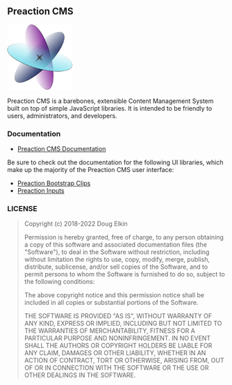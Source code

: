 ## Preaction CMS

<img src='icon.svg' width='150' height='150' />

Preaction CMS is a barebones, extensible Content Management System built on top of simple JavaScript libraries. It is intended to be friendly to users, administrators, and developers.

### Documentation

- [Preaction CMS Documentation](https://duhdugg.github.io/preaction-cms/)

Be sure to check out the documentation for the following UI libraries, which make up the
majority of the Preaction CMS user interface:

- [Preaction Bootstrap Clips](https://github.com/duhdugg/preaction-bootstrap-clips)
- [Preaction Inputs](https://github.com/duhdugg/preaction-inputs)

### LICENSE

> Copyright (c) 2018-2022 Doug Elkin
>
> Permission is hereby granted, free of charge, to any person obtaining a copy
> of this software and associated documentation files (the "Software"), to deal
> in the Software without restriction, including without limitation the rights
> to use, copy, modify, merge, publish, distribute, sublicense, and/or sell
> copies of the Software, and to permit persons to whom the Software is
> furnished to do so, subject to the following conditions:
>
> The above copyright notice and this permission notice shall be included in
> all copies or substantial portions of the Software.
>
> THE SOFTWARE IS PROVIDED "AS IS", WITHOUT WARRANTY OF ANY KIND, EXPRESS OR
> IMPLIED, INCLUDING BUT NOT LIMITED TO THE WARRANTIES OF MERCHANTABILITY,
> FITNESS FOR A PARTICULAR PURPOSE AND NONINFRINGEMENT. IN NO EVENT SHALL THE
> AUTHORS OR COPYRIGHT HOLDERS BE LIABLE FOR ANY CLAIM, DAMAGES OR OTHER
> LIABILITY, WHETHER IN AN ACTION OF CONTRACT, TORT OR OTHERWISE, ARISING FROM,
> OUT OF OR IN CONNECTION WITH THE SOFTWARE OR THE USE OR OTHER DEALINGS IN THE
> SOFTWARE.
